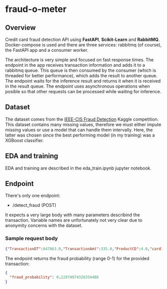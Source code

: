 # fraud-o-meter

## Overview

Credit card fraud detection API using **FastAPI**, **Scikit-Learn** and **RabbitMQ**. Docker-compose is used and there are three services: rabbitmq (of course), the FastAPI app and a consumer worker.

The architecture is very simple and focused on fast response times. The endpoint in the app receives transaction information and adds it to a rabbitmq queue. This queue is then consumed by the consumer (which is threaded for better performance), which adds the result to another queue. The endpoint waits for the inference result and returns it when it is received in the result queue. The endpoint uses asynchronous operations when posible so that other requests can be processed while waiting for inference.

## Dataset

The dataset comes from the [IEEE-CIS Fraud Detection](https://www.kaggle.com/competitions/ieee-fraud-detection/) Kaggle competition. This dataset contains many missing values, therefore we must either impute missing values or use a model that can handle them intervally. Here, the latter was chosen since the best performing model (in my training) was a XGBoost classifier.

## EDA and training

EDA and training are described in the eda_train.ipynb jupyter notebook.

## Endpoint

There's only one endpoint:

- /detect_fraud (POST)

It expects a very large body with many parameters describind the transaction. Variable names are unfortunately not very clear due to anonymity concerns with the dataset.

### Sample request body

```json
{"TransactionDT":847863.0,"TransactionAmt":335.0,"ProductCD":4.0,"card1":13271.0,"card2":385.0,"card3":36.0,"card4":2.0,"card5":106.0,"card6":2.0,"addr1":302.0,"addr2":62.0,"dist1":null,"dist2":null,"P_emaildomain":16.0,"R_emaildomain":60.0,"C1":3.0,"C2":3.0,"C3":0.0,"C4":0.0,"C5":0.0,"C6":1.0,"C7":0.0,"C8":0.0,"C9":2.0,"C10":0.0,"C11":3.0,"C12":0.0,"C13":5.0,"C14":3.0,"D1":40.0,"D2":40.0,"D3":0.0,"D4":257.0,"D5":0.0,"D6":null,"D7":null,"D8":null,"D9":null,"D10":40.0,"D11":null,"D12":null,"D13":null,"D14":null,"D15":40.0,"M1":2.0,"M2":2.0,"M3":2.0,"M4":0.0,"M5":0.0,"M6":0.0,"M7":2.0,"M8":2.0,"M9":2.0,"V1":null,"V2":null,"V3":null,"V4":null,"V5":null,"V6":null,"V7":null,"V8":null,"V9":null,"V10":null,"V11":null,"V12":0.0,"V13":0.0,"V14":1.0,"V15":0.0,"V16":0.0,"V17":0.0,"V18":0.0,"V19":1.0,"V20":1.0,"V21":0.0,"V22":0.0,"V23":1.0,"V24":1.0,"V25":1.0,"V26":1.0,"V27":0.0,"V28":0.0,"V29":0.0,"V30":0.0,"V31":0.0,"V32":0.0,"V33":0.0,"V34":0.0,"V35":1.0,"V36":1.0,"V37":1.0,"V38":1.0,"V39":0.0,"V40":0.0,"V41":1.0,"V42":0.0,"V43":0.0,"V44":1.0,"V45":1.0,"V46":1.0,"V47":1.0,"V48":0.0,"V49":0.0,"V50":0.0,"V51":0.0,"V52":0.0,"V53":0.0,"V54":0.0,"V55":1.0,"V56":1.0,"V57":0.0,"V58":0.0,"V59":0.0,"V60":0.0,"V61":1.0,"V62":1.0,"V63":0.0,"V64":0.0,"V65":1.0,"V66":1.0,"V67":1.0,"V68":0.0,"V69":0.0,"V70":0.0,"V71":0.0,"V72":0.0,"V73":0.0,"V74":0.0,"V75":0.0,"V76":0.0,"V77":1.0,"V78":1.0,"V79":0.0,"V80":0.0,"V81":0.0,"V82":1.0,"V83":1.0,"V84":0.0,"V85":0.0,"V86":1.0,"V87":1.0,"V88":1.0,"V89":0.0,"V90":0.0,"V91":0.0,"V92":0.0,"V93":0.0,"V94":0.0,"V95":2.0,"V96":2.0,"V97":2.0,"V98":1.0,"V99":1.0,"V100":1.0,"V101":1.0,"V102":1.0,"V103":1.0,"V104":0.0,"V105":0.0,"V106":0.0,"V107":1.0,"V108":1.0,"V109":1.0,"V110":1.0,"V111":1.0,"V112":1.0,"V113":1.0,"V114":1.0,"V115":1.0,"V116":1.0,"V117":1.0,"V118":1.0,"V119":1.0,"V120":1.0,"V121":1.0,"V122":1.0,"V123":1.0,"V124":1.0,"V125":1.0,"V126":435.0,"V127":435.0,"V128":435.0,"V129":100.0,"V130":100.0,"V131":100.0,"V132":335.0,"V133":335.0,"V134":335.0,"V135":0.0,"V136":0.0,"V137":0.0,"V138":null,"V139":null,"V140":null,"V141":null,"V142":null,"V143":null,"V144":null,"V145":null,"V146":null,"V147":null,"V148":null,"V149":null,"V150":null,"V151":null,"V152":null,"V153":null,"V154":null,"V155":null,"V156":null,"V157":null,"V158":null,"V159":null,"V160":null,"V161":null,"V162":null,"V163":null,"V164":null,"V165":null,"V166":null,"V167":null,"V168":null,"V169":null,"V170":null,"V171":null,"V172":null,"V173":null,"V174":null,"V175":null,"V176":null,"V177":null,"V178":null,"V179":null,"V180":null,"V181":null,"V182":null,"V183":null,"V184":null,"V185":null,"V186":null,"V187":null,"V188":null,"V189":null,"V190":null,"V191":null,"V192":null,"V193":null,"V194":null,"V195":null,"V196":null,"V197":null,"V198":null,"V199":null,"V200":null,"V201":null,"V202":null,"V203":null,"V204":null,"V205":null,"V206":null,"V207":null,"V208":null,"V209":null,"V210":null,"V211":null,"V212":null,"V213":null,"V214":null,"V215":null,"V216":null,"V217":null,"V218":null,"V219":null,"V220":null,"V221":null,"V222":null,"V223":null,"V224":null,"V225":null,"V226":null,"V227":null,"V228":null,"V229":null,"V230":null,"V231":null,"V232":null,"V233":null,"V234":null,"V235":null,"V236":null,"V237":null,"V238":null,"V239":null,"V240":null,"V241":null,"V242":null,"V243":null,"V244":null,"V245":null,"V246":null,"V247":null,"V248":null,"V249":null,"V250":null,"V251":null,"V252":null,"V253":null,"V254":null,"V255":null,"V256":null,"V257":null,"V258":null,"V259":null,"V260":null,"V261":null,"V262":null,"V263":null,"V264":null,"V265":null,"V266":null,"V267":null,"V268":null,"V269":null,"V270":null,"V271":null,"V272":null,"V273":null,"V274":null,"V275":null,"V276":null,"V277":null,"V278":null,"V279":2.0,"V280":2.0,"V281":2.0,"V282":3.0,"V283":3.0,"V284":1.0,"V285":1.0,"V286":0.0,"V287":1.0,"V288":2.0,"V289":2.0,"V290":1.0,"V291":1.0,"V292":1.0,"V293":1.0,"V294":1.0,"V295":1.0,"V296":0.0,"V297":0.0,"V298":0.0,"V299":0.0,"V300":0.0,"V301":0.0,"V302":0.0,"V303":0.0,"V304":0.0,"V305":1.0,"V306":435.0,"V307":435.0,"V308":435.0,"V309":100.0,"V310":100.0,"V311":0.0,"V312":100.0,"V313":195.5,"V314":195.5,"V315":195.5,"V316":335.0,"V317":335.0,"V318":335.0,"V319":0.0,"V320":0.0,"V321":0.0,"V322":null,"V323":null,"V324":null,"V325":null,"V326":null,"V327":null,"V328":null,"V329":null,"V330":null,"V331":null,"V332":null,"V333":null,"V334":null,"V335":null,"V336":null,"V337":null,"V338":null,"V339":null,"id_01":null,"id_02":null,"id_03":null,"id_04":null,"id_05":null,"id_06":null,"id_07":null,"id_08":null,"id_09":null,"id_10":null,"id_11":null,"id_12":2.0,"id_13":54.0,"id_14":25.0,"id_15":3.0,"id_16":2.0,"id_17":104.0,"id_18":18.0,"id_19":522.0,"id_20":394.0,"id_21":490.0,"id_22":25.0,"id_23":3.0,"id_24":12.0,"id_25":341.0,"id_26":95.0,"id_27":2.0,"id_28":2.0,"id_29":2.0,"id_30":75.0,"id_31":130.0,"id_32":4.0,"id_33":260.0,"id_34":4.0,"id_35":2.0,"id_36":2.0,"id_37":2.0,"id_38":2.0,"DeviceType":2.0,"DeviceInfo":1786.0}
```

The endpoint returns the fraud probability (range 0-1) for the provided transaction:

```json
{
  "fraud_probability": 0.12974974326354488
}
```
